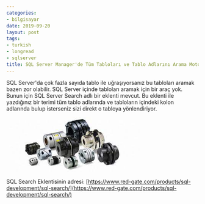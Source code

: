 ```yaml
---
categories:
- bilgisayar
date: 2019-09-20
layout: post
tags:
- turkish
- longread
- sqlserver
title: SQL Server Manager'de Tüm Tabloları ve Tablo Adlarını Arama Motoru
---
```


SQL Server'da çok fazla sayıda tablo ile uğraşıyorsanız bu tabloları aramak bazen zor olabilir. SQL Server içinde tabloları aramak için bir araç yok. Bunun için SQL Server Search adlı bir eklenti mevcut. Bu eklenti ile yazdığınız bir terimi tüm tablo adlarında ve tabloların içindeki kolon adlarında bulup isterseniz sizi direkt o tabloya yönlendiriyor.

![](/images/image-4.png)

SQL Search Eklentisinin adresi: [https://www.red-gate.com/products/sql-development/sql-search/](https://www.red-gate.com/products/sql-development/sql-search/)

